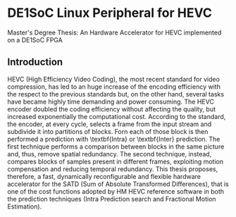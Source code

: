 # DE1SoC Linux Peripheral for HEVC
Master's Degree Thesis: An Hardware Accelerator for HEVC implemented on a DE1SoC FPGA 

## Introduction
HEVC (High Efficiency Video Coding), the most recent standard for video
compression, has led to an huge increase of the encoding efficiency with the
respect to the previous standards but, on the other hand, several tasks have
became highly time demanding and power consuming.
The HEVC encoder doubled the coding efficiency without affecting the quality,
but increased exponentially the computational cost.
According to the standard, the encoder, at every cycle, selects a frame from the
input stream and subdivide it into partitions of blocks.
Forn each of those block is then performed a prediction with \textbf{Intra} or
\textbf{Inter} prediction. The first technique performs a comparison between
blocks in the same picture and, thus, remove spatial redundancy.
The second technique, instead, compares blocks of samples present in different
frames, exploiting motion compensation and reducing temporal redundancy.
This thesis proposes, therefore, a fast, dynamically reconfigurable and flexible
hardware accelerator for the SATD (Sum of Absolute Transformed Differences),
that is one of the cost functions adopted by HM HEVC reference software in both
the prediction techniques (Intra Prediction search and Fractional Motion
Estimation).

